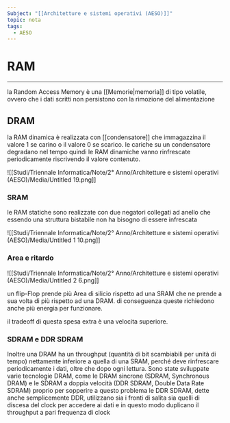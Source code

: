 ```yaml
---
Subject: "[[Architetture e sistemi operativi (AESO)]]"
topic: nota
tags:
  - AESO
---
```


# RAM
---
la Random Access Memory è una [[Memorie|memoria]] di tipo volatile, ovvero che i dati scritti non persistono con la rimozione del alimentazione

## DRAM

la RAM dinamica è realizzata con [[condensatore]] che immagazzina il valore 1 se carino o il valore 0 se scarico. le cariche su un condensatore degradano nel tempo quindi le RAM dinamiche vanno rinfrescate periodicamente riscrivendo il valore contenuto.

![[Studi/Triennale Informatica/Note/2° Anno/Architetture e sistemi operativi (AESO)/Media/Untitled 19.png]]

### SRAM

le RAM statiche sono realizzate con due negatori collegati ad anello che essendo una struttura bistabile non ha bisogno di essere infrescata

![[Studi/Triennale Informatica/Note/2° Anno/Architetture e sistemi operativi (AESO)/Media/Untitled 1 10.png]]

### Area e ritardo

![[Studi/Triennale Informatica/Note/2° Anno/Architetture e sistemi operativi (AESO)/Media/Untitled 2 6.png]]

un flip-Flop prende più Area di silicio rispetto ad una  SRAM che ne prende a sua volta di più rispetto ad una DRAM. di conseguenza queste richiedono anche più energia per funzionare.

il tradeoff di questa spesa extra è una velocita superiore.

### SDRAM e DDR SDRAM

Inoltre una DRAM ha un throughput (quantità di bit scambiabili per unità di tempo) nettamente inferiore a quella di una SRAM, perché
deve rinfrescare periodicamente i dati, oltre che dopo ogni lettura. Sono state
sviluppate varie tecnologie DRAM, come le DRAM sincrone (SDRAM, Synchronous DRAM) e le SDRAM a doppia velocità (DDR SDRAM, Double
Data Rate SDRAM) proprio per sopperire a questo problema le DDR
SDRAM, dette anche semplicemente DDR, utilizzano sia i fronti di salita sia
quelli di discesa del clock per accedere ai dati e in questo modo duplicano il
throughput a pari frequenza di clock
